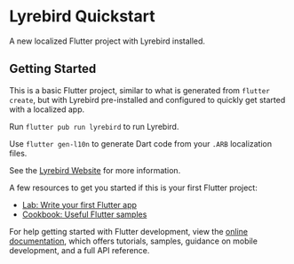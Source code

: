 # Lyrebird Quickstart

A new localized Flutter project with Lyrebird installed.

## Getting Started

This is a basic Flutter project, similar to what is generated from `flutter create`,
but with Lyrebird pre-installed and configured to quickly get started with a localized app.

Run `flutter pub run lyrebird` to run Lyrebird.

Use `flutter gen-l10n` to generate Dart code from your `.ARB` localization files.

See the [Lyrebird Website](https://lyrebird.dev) for more information.

A few resources to get you started if this is your first Flutter project:

- [Lab: Write your first Flutter app](https://docs.flutter.dev/get-started/codelab)
- [Cookbook: Useful Flutter samples](https://docs.flutter.dev/cookbook)

For help getting started with Flutter development, view the
[online documentation](https://docs.flutter.dev/), which offers tutorials,
samples, guidance on mobile development, and a full API reference.
